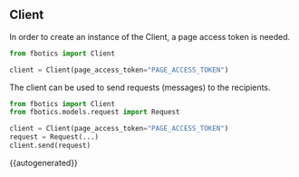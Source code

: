 ## Client
In order to create an instance of the Client, a page access token is needed. 

```python
from fbotics import Client

client = Client(page_access_token="PAGE_ACCESS_TOKEN")
```

The client can be used to send requests (messages) to the recipients.

```python
from fbotics import Client
from fbotics.models.request import Request

client = Client(page_access_token="PAGE_ACCESS_TOKEN")
request = Request(...)
client.send(request)
```

{{autogenerated}}

